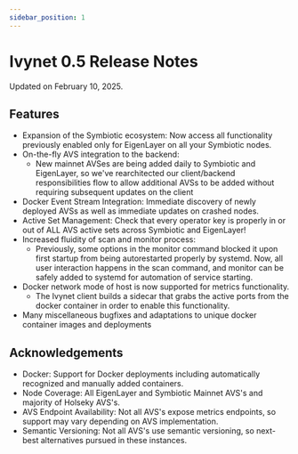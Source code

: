 ```yaml
---
sidebar_position: 1
---
```


# Ivynet 0.5 Release Notes

Updated on February 10, 2025.

## Features

<!-- - Expansion to the Symbiotic ecosystem: Now access every previous functionality previously enabled only for EigenLayer on all your Symbiotic nodes.
- On the fly AVS integration to the backend:
  - New mainnet AVSes are being added every day to Symbiotic and EigenLayer, so we rearchitected our client/backend responsibilities flow to allow for additional AVSs to be added without a subsequent update needed on the client
- Docker Event Stream Integration: Immediate discovery of newly deployed AVS's as well as immediate updates on crashed nodes.
- Active Set Management: Check that every operator key is properly in or out of ALL AVS active sets across Symbiotic and EigenLayer!
- Increased fluidity of scan and monitor process:
 - Previously, some options in the monitor command blocked it upon first startup from being autorestarted properly by `systemd`. Now, every user interaction happens in the scan command, and monitor can safely added to `systemd` for automation of service starting.
- Many miscellaneous bugfixes and adaptations to odd docker container images and deployments -->

- Expansion of the Symbiotic ecosystem: Now access all functionality previously enabled only for EigenLayer on all your Symbiotic nodes.
- On-the-fly AVS integration to the backend:
  - New mainnet AVSes are being added daily to Symbiotic and EigenLayer, so we've rearchitected our client/backend responsibilities flow to allow additional AVSs to be added without requiring subsequent updates on the client
- Docker Event Stream Integration: Immediate discovery of newly deployed AVSs as well as immediate updates on crashed nodes.
- Active Set Management: Check that every operator key is properly in or out of ALL AVS active sets across Symbiotic and EigenLayer!
- Increased fluidity of scan and monitor process:
  - Previously, some options in the monitor command blocked it upon first startup from being autorestarted properly by systemd. Now, all user interaction happens in the scan command, and monitor can be safely added to systemd for automation of service starting.
- Docker network mode of host is now supported for metrics functionality.
  - The Ivynet client builds a sidecar that grabs the active ports from the docker container in order to enable this functionality.
- Many miscellaneous bugfixes and adaptations to unique docker container images and deployments

## Acknowledgements

- Docker: Support for Docker deployments including automatically recognized and manually added containers.
- Node Coverage: All EigenLayer and Symbiotic Mainnet AVS's and majority of Holseky AVS's.
- AVS Endpoint Availability: Not all AVS's expose metrics endpoints, so support may vary depending on AVS implementation.
- Semantic Versioning: Not all AVS's use semantic versioning, so next-best alternatives pursued in these instances.

